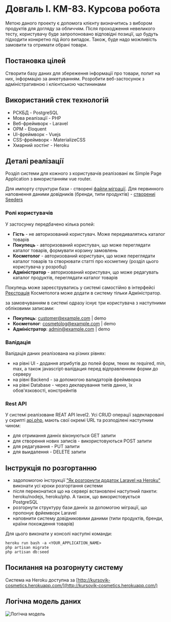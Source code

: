 # Довгаль І. КМ-83. Курсова робота
Метою даного проекту є допомога клієнту визначитись з вибором продуктів для догляду за обличчям. Після проходження невеликого тесту, користувачу буде запропоновано відповідні позиції, що будуть підходити конкретно під його випадок. Також, буде надо можливість замовити та отримати обрані товари.

## Постановка цілей
Створити базу даних для збереження інформації про товари, попит на них, інформацію за анкетуванням.
Розробити веб-застосунок з адміністративною і клієнтською частининами

## Використаний стек технологій
- РСКБД - PostgreSQL
- Мова реалізації - PHP
- Веб-фреймворк - Laravel
- ОРМ - Eloquent
- UI-фреймворк - Vuejs
- CSS-фреймворк - MaterializeCSS
- Хмарний хостінг - Heroku

## Деталі реалізації
Розділ системи для кожного з користувачів реалізовані як Simple Page Application з використанням vue router.

Для импорту структури бази - створені [файли міграції](https://github.com/mdovgal/cosmetolog/tree/main/database/migrations). 
Для первинного наповнення даними довідників (бренди, типи продуктів) - [створениі Seeders](https://github.com/mdovgal/cosmetolog/tree/main/database/seeds)


### Ролі користувачів
У застосунку передбачено кілька ролей:
- **Гість** - не авторизований користувач. Може передивалятись каталог товарів
- **Покупець** - авторизований користувач, що може переглядати каталог товарів, формувати корзину замовлень
- **Косметолог** - авторизований користувач, що може переглядати каталог товарів та створювати статті про косметику (розділ цього користувача у розробці)
- **Адміністратор** - авторизований користувач, що може редагувать каталог продуктів, переглядати каталог товарів

Покупець може зареєструватись у системі самостійно в інтерфейсі [Реєстрація](http://kursovik-cosmetics.herokuapp.com/register)
Косметолога може додати в систему тільки Адміністратор.

за замовчуванням в системі одразу існує три користувача з наступними обліковими записами:
- **Покупець**: customer@example.com | demo
- **Косметолог**: cosmetolog@example.com | demo
- **Адміністратор**: admin@example.com | demo

### Валідація
Валідація даних реалізована на різних рівнях: 
- на рівні UI - додання атрибутів до полей форм, теких як required, min, max, а також javascript-валідация перед відправленням форми до серверу
- на рівні Backend - за допомогою валидаторів фреймворка
- на рівні Database - через декларування типів даннх, їх обов'язковості, констрейнтів

### Rest API
У системі реалізоване REAT API level2.
Усі CRUD операції задекларовані у скрипті [api.php](https://github.com/mdovgal/cosmetolog/blob/main/routes/api.php), мають свої окремі URL та розподілені наступним чином:
- для отримання данніх віконуються GET запити
- для створення нових записів - використовуються POST запити
- для редагування - PUT запити
- для выидалення - DELETE запити


## Інструкція по розгортанню

- задопомогою інструкції ["Як розгорнути додаток Laravel на Heroku"](https://ru.hexlet.io/blog/posts/kak-razvernut-prilozhenie-laravel-na-heroku) виконати усі кроки розгортання системи
- після переконатися що на сервері встановлені наступний пакети: heroku/nodejs, heroku/php. А також, що використовується PostgreSQL
- розгорнути структуру бази данніх за допомогою міграції, що пропонує фрйемворк Laravel
- наповнити систему довідниковими даними (типи продуктів, бренди, країни похождення товарів)

Для цього виконати у консолі наступні команди:
```
heroku run bash -a <YOUR_APPLICATION_NAME>
php artisan migrate
php artisan db:seed
```
## Посилання на розгорнуту систему
Система на Heroku доступна за [http://kursovik-cosmetics.herokuapp.com/](http://kursovik-cosmetics.herokuapp.com/)

## Логічна модель даних
![Логічна модель](https://github.com/mdovgal/cosmetolog/blob/main/Logic_model.jpg)


